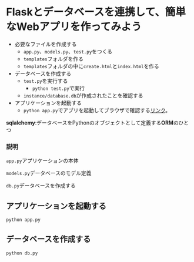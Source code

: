 # Flaskとデータベースを連携して、簡単なWebアプリを作ってみよう

- 必要なファイルを作成する
  - ```app.py```、```models.py```、```test.py```をつくる
  - ```templates```フォルダを作る
  - ```templates```フォルダの中に```create.html```と```index.html```を作る
- データベースを作成する
  - ```test.py```を実行する
  	- ```python test.py```で実行
  - ```instance/database.db```が作成されたことを確認する
- アプリケーションを起動する
  - ```python app.py```でアプリを起動してブラウザで確認する[リンク](http://127.0.0.1:5000/)。


**sqlalchemy**:データベースをPythonのオブジェクトとして定義する**ORM**のひとつ

### 説明

```app.py```アプリケーションの本体

```models.py```データベースのモデル定義

```db.py```データベースを作成する

## アプリケーションを起動する
```shell
python app.py
```

## データベースを作成する
```shell
python db.py
```
